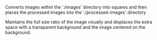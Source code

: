Converts images within the './images' directory into squares and then places the processed images into the './processed-images' directory

Maintains the full size ratio of the image visually and displaces the extra space with a transparent background and the image centered on the background.
